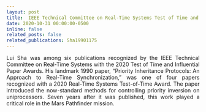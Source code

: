 ```yaml
---
layout: post
title:  IEEE Technical Committee on Real-Time Systems Test of Time and Influential Paper Awards
date: 2020-10-31 00:00:00-0500
inline: false
related_posts: false
related_publications: Sha19901175
---
```


<div style="text-align: justify;">
Lui Sha was among six publications recognized by the IEEE Technical Committee on Real-Time Systems with the 2020 Test of Time and Influential Paper Awards. His landmark 1990 paper, “Priority Inheritance Protocols: An Approach to Real-Time Synchronization,” was one of four papers recognized with a 2020 Real-Time Systems Test-of-Time Award. The paper introduced the now-standard methods for controlling priority inversion on uniprocessors. Seven years after it was published, this work played a critical role in the Mars Pathfinder mission.
</div>
